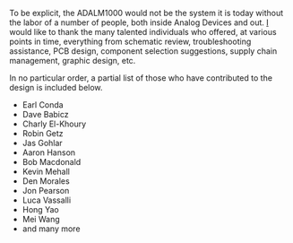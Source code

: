 To be explicit, the ADALM1000 would not be the system it is today without the labor of a number of people, both inside Analog Devices and out. [I](https://github.com/itdaniher) would like to thank the many talented individuals who offered, at various points in time, everything from schematic review, troubleshooting assistance, PCB design, component selection suggestions, supply chain management, graphic design, etc.

In no particular order, a partial list of those who have contributed to the design is included below.

 * Earl Conda
 * Dave Babicz
 * Charly El-Khoury
 * Robin Getz
 * Jas Gohlar
 * Aaron Hanson
 * Bob Macdonald
 * Kevin Mehall
 * Den Morales
 * Jon Pearson
 * Luca Vassalli
 * Hong Yao
 * Mei Wang
 * and many more
